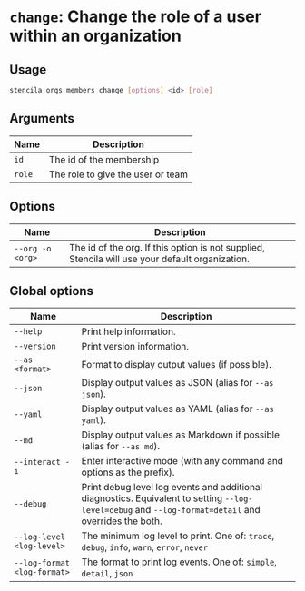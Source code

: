 <!-- Generated from doc comments in Rust. Do not edit. -->

# `change`: Change the role of a user within an organization

## Usage

```sh
stencila orgs members change [options] <id> [role]
```




## Arguments

| Name | Description |
| --- | --- |
| `id` | The id of the membership |
| `role` | The role to give the user or team |

## Options

| Name | Description |
| --- | --- |
| `--org -o <org>` | The id of the org. If this option is not supplied, Stencila will use your default organization. |

## Global options

| Name | Description |
| --- | --- |
| `--help` | Print help information. |
| `--version` | Print version information. |
| `--as <format>` | Format to display output values (if possible). |
| `--json` | Display output values as JSON (alias for `--as json`). |
| `--yaml` | Display output values as YAML (alias for `--as yaml`). |
| `--md` | Display output values as Markdown if possible (alias for `--as md`). |
| `--interact -i` | Enter interactive mode (with any command and options as the prefix). |
| `--debug` | Print debug level log events and additional diagnostics. Equivalent to setting `--log-level=debug` and `--log-format=detail` and overrides the both. |
| `--log-level <log-level>` | The minimum log level to print. One of: `trace`, `debug`, `info`, `warn`, `error`, `never` |
| `--log-format <log-format>` | The format to print log events. One of: `simple`, `detail`, `json` |